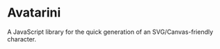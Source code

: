 Avatarini
=========

A JavaScript library for the quick generation of an SVG/Canvas-friendly character.